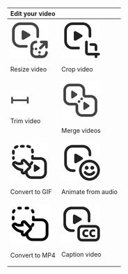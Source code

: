 |Edit your video| |
|---------------|------- |
|<div>![Resize Video](../images/44px/SX_VideoResize_44_N.svg)<p>Resize video</p></div>|<div>![Crop Video](../images/44px/SX_VideoCrop_44_N.svg)<p>Crop video</p></div>  |
|<div>![Trim Video](../images/qa_icons/trim.svg)<p>Trim video</p></div> |<div>![Merge Videos](../images/44px/SX_VideoMerge_44_N.svg)<p>Merge videos</p></div>  |
|<div>![Convert to GIF](../images/44px/SX_ConvertVideo_44_N.svg)<p>Convert to GIF</p></div> | <div>![Animate from Audio](../images/44px/SX_AnimateCaracter_44_N.svg)<p>Animate from audio</p></div> |
|<div>![Convert to MP4](../images/convert-to-mp4.svg)<p>Convert to MP4</p></div> | <div>![Caption Video](../images/44px/SX_VideoCaption_44_N.svg)<p>Caption video</p></div>|
